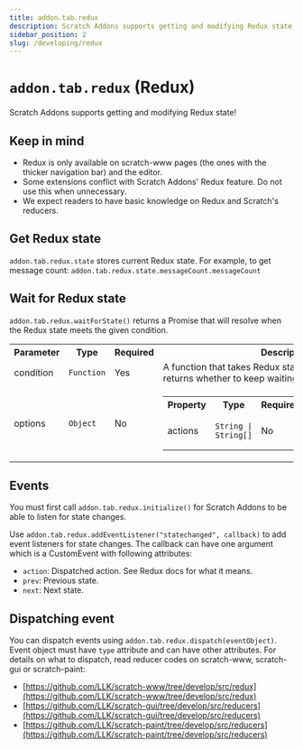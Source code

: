 ```yaml
---
title: addon.tab.redux
description: Scratch Addons supports getting and modifying Redux state!
sidebar_position: 2
slug: /developing/redux
---
```


# `addon.tab.redux` (Redux)

Scratch Addons supports getting and modifying Redux state!

## Keep in mind

* Redux is only available on scratch-www pages (the ones with the thicker navigation bar) and the editor.
* Some extensions conflict with Scratch Addons' Redux feature. Do not use this when unnecessary.
* We expect readers to have basic knowledge on Redux and Scratch's reducers.

## Get Redux state

`addon.tab.redux.state` stores current Redux state. For example, to get message count: `addon.tab.redux.state.messageCount.messageCount`

## Wait for Redux state

`addon.tab.redux.waitForState()` returns a Promise that will resolve when the Redux state meets the given condition.

<table>
  <tr>
    <th>Parameter</th>
    <th>Type</th>
    <th>Required</th>
    <th>Description</th>
  </tr>
  <tr>
    <td>condition</td>
    <td><code>Function</code></td>
    <td>Yes</td>
    <td>A function that takes Redux state as a parameter and returns whether to keep waiting or not.</td>
  </tr>
  <tr>
    <td>options</td>
    <td><code>Object</code></td>
    <td>No</td>
    <td>
      <table>
        <tr>
          <th>Property</th>
          <th>Type</th>
          <th>Required</th>
          <th>Default</th>
          <th>Description</th>
        </tr>
        <tr>
          <td>actions</td>
          <td><code>String | String[]</code></td>
          <td>No</td>
          <td>All possible values</td>
          <td>The action(s) to check for.</td>
        </tr>
      </table>
    </td>
  </tr>
</table>

## Events

You must first call `addon.tab.redux.initialize()` for Scratch Addons to be able to listen for state changes.

Use `addon.tab.redux.addEventListener("statechanged", callback)` to add event listeners for state changes.
The callback can have one argument which is a CustomEvent with following attributes:

* `action`: Dispatched action. See Redux docs for what it means.
* `prev`: Previous state.
* `next`: Next state.

## Dispatching event

You can dispatch events using `addon.tab.redux.dispatch(eventObject)`.
Event object must have `type` attribute and can have other attributes.
For details on what to dispatch, read reducer codes on scratch-www, scratch-gui or scratch-paint:

* [https://github.com/LLK/scratch-www/tree/develop/src/redux](https://github.com/LLK/scratch-www/tree/develop/src/redux)
* [https://github.com/LLK/scratch-gui/tree/develop/src/reducers](https://github.com/LLK/scratch-gui/tree/develop/src/reducers)
* [https://github.com/LLK/scratch-paint/tree/develop/src/reducers](https://github.com/LLK/scratch-paint/tree/develop/src/reducers)
